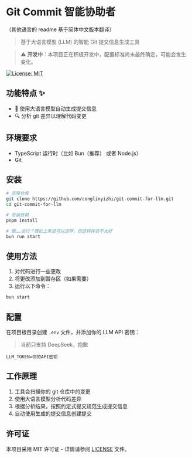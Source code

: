 # Git Commit 智能协助者

（其他语言的 readme 基于简体中文版本翻译）

> 基于大语言模型 (LLM) 的智能 Git 提交信息生成工具

> ⚠️ **开发中**：本项目正在积极开发中，配置标准尚未最终确定，可能会发生变化。

[![License: MIT](https://img.shields.io/badge/License-MIT-yellow.svg)](https://opensource.org/licenses/MIT)

## 功能特点 ✨

- 🤖 使用大语言模型自动生成提交信息
- 🔍 分析 git 差异以理解代码变更

## 环境要求

- TypeScript 运行时（比如 Bun（推荐） 或者 Node.js）
- Git

## 安装

```bash
# 克隆仓库
git clone https://github.com/conglinyizhi/git-commit-for-llm.git
cd git-commit-for-llm

# 安装依赖
pnpm install

# 额……运行？理论上来说可以这样，但这样体验不太好
bun run start
```

## 使用方法

1. 对代码进行一些更改
2. 将更改添加到暂存区（如果需要）
3. 运行以下命令：

```bash
bun start
```

## 配置

在项目根目录创建 `.env` 文件，并添加你的 LLM API 密钥：

> 当前只支持 DeepSeek，抱歉

```env
LLM_TOKEN=你的API密钥
```

## 工作原理

1. 工具会扫描你的 git 仓库中的变更
2. 使用大语言模型分析代码差异
3. 根据分析结果，按照约定式提交规范生成提交信息
4. 自动使用生成的提交信息创建提交

## 许可证

本项目采用 MIT 许可证 - 详情请参阅 [LICENSE](LICENSE) 文件。
